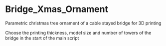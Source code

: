 # Bridge_Xmas_Ornament
Parametric christmas tree ornament of a cable stayed bridge for 3D printing

Choose the printing thickness, model size and number of towers of the bridge in the start of the main script
